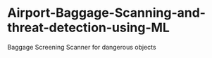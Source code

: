 # Airport-Baggage-Scanning-and-threat-detection-using-ML
Baggage Screening Scanner for dangerous objects
